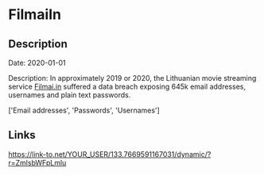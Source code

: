 # FilmaiIn

## Description

Date: 2020-01-01

Description:
In approximately 2019 or 2020, the Lithuanian movie streaming service <a href="http://filmai.in/" target="_blank" rel="noopener">Filmai.in</a> suffered a data breach exposing 645k email addresses, usernames and plain text passwords.


['Email addresses', 'Passwords', 'Usernames']

## Links

https://link-to.net/YOUR_USER/133.7669591167031/dynamic/?r=ZmlsbWFpLmlu